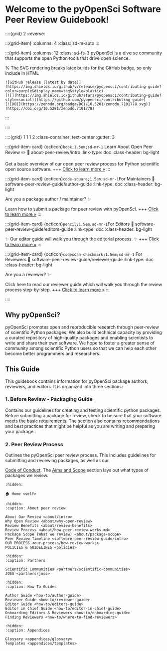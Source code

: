 # Welcome to the pyOpenSci Software Peer Review Guidebook!

::::{grid} 2
:reverse:

:::{grid-item}
:columns: 4
:class: sd-m-auto
:::  

:::{grid-item}
:columns: 12
:class: sd-fs-3
pyOpenSci is a diverse community that supports the open Python tools that 
drive open science.

% The SVG rendering breaks latex builds for the GitHub badge, so only include in HTML
```{only} html
![GitHub release (latest by date)](https://img.shields.io/github/v/release/pyopensci/contributing-guide?color=purple&display_name=tag&style=plastic)
[![](https://img.shields.io/github/stars/pyopensci/contributing-guide?style=social)](https://github.com/pyopensci/contributing-guide)
[![DOI](https://zenodo.org/badge/DOI/10.5281/zenodo.7101778.svg)](https://doi.org/10.5281/zenodo.7101778)
```
:::

::::
<!-- I think this is the end of the header - below begins the next grid-->

::::{grid} 1 1 1 2
:class-container: text-center
:gutter: 3

:::{grid-item-card} {octicon}`book;1.5em;sd-mr-1` Learn About Open Peer Review ✏️
:link: about-peer-review/intro
:link-type: doc
:class-header: bg-light

Get a basic overview of our open peer review process for Python scientific open source
software.
+++
[Click to learn more »](about-peer-review/aims-and-scope)
:::

:::{grid-item-card} {octicon}`code-square;1.5em;sd-mr-1`For Maintainers
:link: software-peer-review-guide/author-guide
:link-type: doc
:class-header: bg-light

Are you a package author / maintainer? ✨

Learn how to submit a package for peer review with pyOpenSci.
+++
[Click to learn more »](software-peer-review-guide/author-guide)
:::

:::{grid-item-card} {octicon}`pencil;1.5em;sd-mr-1`For Editors
:link: software-peer-review-guide/editors-guide
:link-type: doc
:class-header: bg-light

 ✨ Our editor guide will walk you through the editorial process. ✨ 
+++
[Click to learn more »](software-peer-review-guide/editors-guide)
:::

:::{grid-item-card} {octicon}`codescan-checkmark;1.5em;sd-mr-1` For Reviewers
:link: software-peer-review-guide/reviewer-guide
:link-type: doc
:class-header: bg-light

Are you a reviewer? ✨

Click here to read our reviewer guide which will walk you through the review
process step-by-step.
+++
[Click to learn more »](software-peer-review-guide/editors-guide)
:::

::::


## Why pyOpenSci?
pyOpenSci promotes open and reproducible research through peer-review of 
scientific Python packages. We also build technical capacity by providing a 
curated repository of high-quality packages and enabling scientists to write 
and share their own software. We hope to foster a greater sense of community 
among scientific Python users so that we can help each other become better 
programmers and researchers.

## This Guide
This guidebook contains information for pyOpenSci package authors, reviewers, 
and editors. It is organized into three sections:

### 1. Before Review - Packaging Guide
Contains our guidelines for creating and testing scientific python packages. 
Before submitting a package for review, check to be sure that your software 
meets the basic [requirements](authoring/overview#overview). The section also 
contains recommendations and best practices that might be helpful as you are 
writing and preparing your package.

### 2. Peer Review Process
Outlines the pyOpenSci peer review process. This includes guidelines for 
submitting and reviewing packages, as well as our 

[Code of Conduct](about-peer-review/code-of-conduct). The 
[Aims and Scope](about-peer-review/aims-and-scope) section 
lays out what types of packages we review.

```{toctree}
:hidden:

🏠 Home <self>
```

```{toctree}
:hidden:
:caption: About peer review

About Our Review <about/intro>
Why Open Review <about/why-open-review>
Review Benefits <about/review-benefits>
Review Process <about/how-peer-review-works.md>
Package Scope (What we review) <about/package-scope>
Peer Review Timeline <software-peer-review-guide/intro>
OUR PROCESS <our-process/how-review-works>
POLICIES & GUIDELINES <policies>
```


```{toctree}
:hidden:
:caption: Partners

Scientific Communities <partners/scientific-communities>
JOSS <partners/joss>
```

```{toctree}
:hidden:
:caption: How To Guides

Author Guide <how-to/author-guide>
Reviewer Guide <how-to/reviewer-guide>
Editor Guide <how-to/editors-guide>
Editor in Chief Guide <how-to/editor-in-chief-guide>
Onboarding Editors & Reviewers <how-to/onboarding-guide>
Finding Reviewers <how-to/where-to-find-reviewers>
```

```{toctree}
:hidden:
:caption: Appendices

Glossary <appendices/glossary>
Templates <appendices/templates>
```


